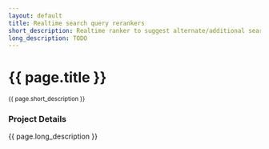 ```yaml
---
layout: default
title: Realtime search query rerankers
short_description: Realtime ranker to suggest alternate/additional search queries
long_description: TODO
---
```



# {{ page.title }}
<small>{{ page.short_description }}</small>


### Project Details
{{ page.long_description }}
